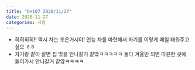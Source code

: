 ```yaml
---
title: "D+107 2020/11/27"
date: 2020-11-27
categories: 사랑
---
```

- 히히히히!! 역시 차는 조은거시야! 언능 차를 마련해서 자기를 이렇게 매일 태워주고 싶오 ㅎㅎ
- 자기랑 같이 살면 집 밖을 안나갈거 같앜ㅋㅋㅋㅋㅋ 둘다 겨울만 되면 따끈한 곳에 들어가서 안나갈거 같앜ㅋㅋㅋㅋ
